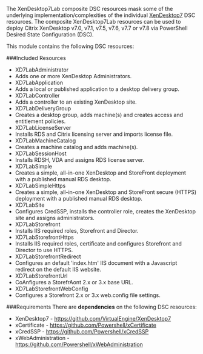The XenDesktop7Lab composite DSC resources mask some of the underlying implementation/complexities
of the individual [XenDesktop7](https://github.com/VirtualEngine/XenDesktop7) DSC resources.
The composite XenDesktop7Lab resources can be used to deploy Citrix XenDesktop v7.0, v7.1, v7.5, v7.6,
v7.7 or v7.8 via PowerShell Desired State Configuration (DSC).

This module contains the following DSC resources:

###Included Resources
* XD7LabAdministrator
 * Adds one or more XenDesktop Administrators.
* XD7LabApplication
 * Adds a local or published application to a desktop delivery group.
* XD7LabController
 * Adds a controller to an existing XenDesktop site.
* XD7LabDeliveryGroup
 * Creates a desktop group, adds machine(s) and creates access and entitlement policies.
* XD7LabLicenseServer
 * Installs RDS and Citrix licensing server and imports license file.
* XD7LabMachineCatalog
 * Creates a machine catalog and adds machine(s).
* XD7LabSessionHost
 * Installs RDSH, VDA and assigns RDS license server.
* XD7LabSimple
 * Creates a simple, all-in-one XenDesktop and StoreFront deployment with a published manual RDS desktop.
* XD7LabSimpleHttps
 * Creates a simple, all-in-one XenDesktop and StoreFront secure (HTTPS) deployment with a published manual RDS desktop.
* XD7LabSite
 * Configures CredSSP, installs the controller role, creates the XenDesktop site and assigns administrators.
* XD7LabStorefront
 * Installs IIS required roles, Storefront and Director.
* XD7LabStorefrontHttps
 * Installs IIS required roles, certificate and configures Storefront and Director to use HTTPS.
* XD7LabStorefrontRedirect
 * Configures an default 'index.htm' IIS document with a Javascript redirect on the default IIS website.
* XD7LabStorefrontUrl
 * CoAnfigures a StorefrAont 2.x or 3.x base URL.
* XD7LabStorefrontWebConfig
 * Configures a Storefront 2.x or 3.x web.config file settings.

###Requirements
There are __dependencies__ on the following DSC resources:

* XenDesktop7 - https://github.com/VirtualEngine/XenDesktop7
* xCertificate - https://github.com/Powershell/xCertificate
* xCredSSP - https://github.com/Powershell/xCredSSP
* xWebAdministration - https://github.com/Powershell/xWebAdministration
